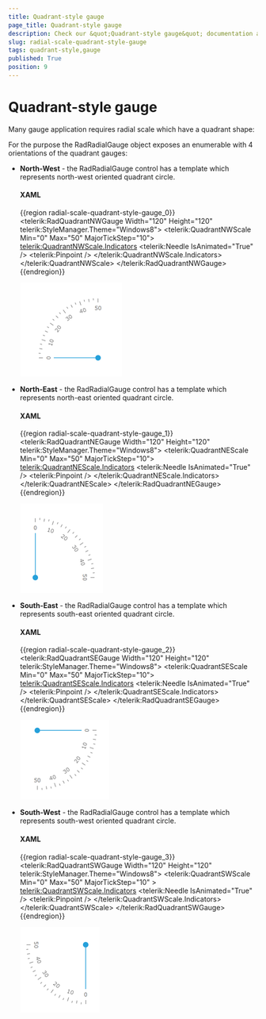 ```yaml
---
title: Quadrant-style gauge
page_title: Quadrant-style gauge
description: Check our &quot;Quadrant-style gauge&quot; documentation article for the RadGauge {{ site.framework_name }} control.
slug: radial-scale-quadrant-style-gauge
tags: quadrant-style,gauge
published: True
position: 9
---
```


# Quadrant-style gauge

Many gauge application requires radial scale which have a quadrant shape: 

For the purpose the RadRadialGauge object exposes an enumerable with 4 orientations of the quadrant gauges:

* __North-West__ - the RadRadialGauge control has a template which represents north-west oriented quadrant circle.          

	#### __XAML__
	{{region radial-scale-quadrant-style-gauge_0}}
		<telerik:RadQuadrantNWGauge Width="120" Height="120" telerik:StyleManager.Theme="Windows8">
			<telerik:QuadrantNWScale Min="0" Max="50" MajorTickStep="10">
				<telerik:QuadrantNWScale.Indicators>
					<telerik:Needle IsAnimated="True" />
					<telerik:Pinpoint />
				</telerik:QuadrantNWScale.Indicators>
			</telerik:QuadrantNWScale>
		</telerik:RadQuadrantNWGauge>
	{{endregion}}

	![](images/QuadrantNWGauge.png)

* __North-East__ - the RadRadialGauge control has a template which represents north-east oriented quadrant circle.          

	#### __XAML__
	{{region radial-scale-quadrant-style-gauge_1}}
		<telerik:RadQuadrantNEGauge Width="120" Height="120" telerik:StyleManager.Theme="Windows8">
			<telerik:QuadrantNEScale Min="0" Max="50" MajorTickStep="10">
				<telerik:QuadrantNEScale.Indicators>
					<telerik:Needle IsAnimated="True" />
					<telerik:Pinpoint />
				</telerik:QuadrantNEScale.Indicators>
			</telerik:QuadrantNEScale>
		</telerik:RadQuadrantNEGauge>
	{{endregion}}

	![](images/QuadrantNEGauge.png)

* __South-East__ - the RadRadialGauge control has a template which represents south-east oriented quadrant circle.

	#### __XAML__
	{{region radial-scale-quadrant-style-gauge_2}}
		<telerik:RadQuadrantSEGauge Width="120" Height="120" telerik:StyleManager.Theme="Windows8">
			<telerik:QuadrantSEScale Min="0" Max="50" MajorTickStep="10">
				<telerik:QuadrantSEScale.Indicators>
					<telerik:Needle IsAnimated="True" />
					<telerik:Pinpoint />
				</telerik:QuadrantSEScale.Indicators>
			</telerik:QuadrantSEScale>
		</telerik:RadQuadrantSEGauge>
	{{endregion}}

	![](images/QuadrantSEGauge.png)

* __South-West__ - the RadRadialGauge control has a template which represents south-west oriented quadrant circle.          

	#### __XAML__
	{{region radial-scale-quadrant-style-gauge_3}}
		<telerik:RadQuadrantSWGauge Width="120" Height="120" telerik:StyleManager.Theme="Windows8">
			<telerik:QuadrantSWScale Min="0" Max="50" MajorTickStep="10" >
				<telerik:QuadrantSWScale.Indicators>
					<telerik:Needle IsAnimated="True" />
					<telerik:Pinpoint />
				</telerik:QuadrantSWScale.Indicators>
			</telerik:QuadrantSWScale>
		</telerik:RadQuadrantSWGauge>
	{{endregion}}

	![](images/QuadrantSWGauge.png)